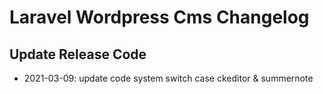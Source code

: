 Laravel Wordpress Cms Changelog
====================

## Update Release Code

* 2021-03-09: update code system switch case ckeditor & summernote
